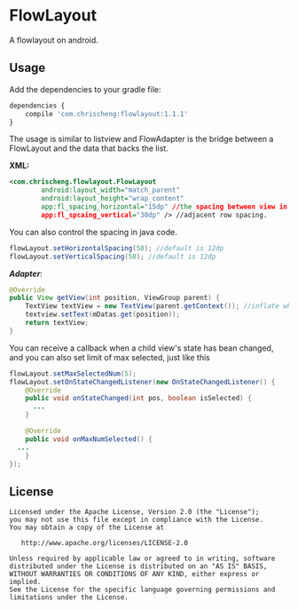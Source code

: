 # FlowLayout
A flowlayout on android.
## Usage
Add the dependencies to your gradle file:
```javascript
dependencies {
    compile 'com.chrischeng:flowlayout:1.1.1'
}
```

The usage is similar to listview and FlowAdapter is the bridge between a FlowLayout and the data that backs the list.

**XML:**
```xml
<com.chrischeng.flowlayout.FlowLayout
        android:layout_width="match_parent"
        android:layout_height="wrap_content"
        app:fl_spacing_horizontal="15dp" //the spacing between view in one row.
        app:fl_spcaing_vertical="30dp" /> //adjacent row spacing.
```
You can also control the spacing in java code.
```java
flowLayout.setHorizontalSpacing(50); //default is 12dp
flowLayout.setVerticalSpacing(50); //default is 12dp
```
***Adapter***:
```java
@Override
public View getView(int position, ViewGroup parent) {
    TextView textView = new TextView(parent.getContext()); //inflate whatever you want just like android.widget.Adapter
    textview.setText(mDatas.get(position));
    return textView;
}
```
You can receive a callback when a child view's state has bean changed, and you can also set limit of max selected, just like this
```java
flowLayout.setMaxSelectedNum(5);
flowLayout.setOnStateChangedListener(new OnStateChangedListener() {
    @Override
    public void onStateChanged(int pos, boolean isSelected) {
      ...
    }

    @Override
    public void onMaxNumSelected() {
  ...
    }
});
```
## License
    Licensed under the Apache License, Version 2.0 (the "License");
    you may not use this file except in compliance with the License.
    You may obtain a copy of the License at

       http://www.apache.org/licenses/LICENSE-2.0

    Unless required by applicable law or agreed to in writing, software
    distributed under the License is distributed on an "AS IS" BASIS,
    WITHOUT WARRANTIES OR CONDITIONS OF ANY KIND, either express or implied.
    See the License for the specific language governing permissions and
    limitations under the License.
